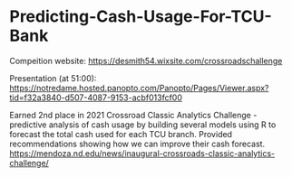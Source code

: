 # Predicting-Cash-Usage-For-TCU-Bank

Compeition website: https://desmith54.wixsite.com/crossroadschallenge  

Presentation (at 51:00): https://notredame.hosted.panopto.com/Panopto/Pages/Viewer.aspx?tid=f32a3840-d507-4087-9153-acbf013fcf00  

Earned 2nd place in 2021 Crossroad Classic Analytics Challenge - predictive analysis of cash usage by building several models using R to forecast the total cash used for each TCU branch. Provided recommendations showing how we can improve their cash forecast.
https://mendoza.nd.edu/news/inaugural-crossroads-classic-analytics-challenge/
